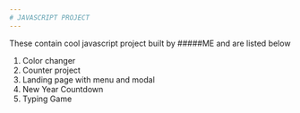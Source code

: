 ```yaml
---
# JAVASCRIPT PROJECT
---
```


These contain cool javascript project built by #####ME and are listed below
1. Color changer
2. Counter project
3. Landing page with menu and modal
4. New Year Countdown
5. Typing Game

